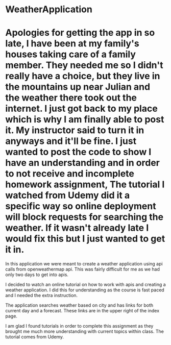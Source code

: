 # WeatherApplication

# Apologies for getting the app in so late, I have been at my family's houses taking care of a family member. They needed me so I didn't really have a choice, but they live in the mountains up near Julian and the weather there took out the internet. I just got back to my place which is why I am finally able to post it. My instructor said to turn it in anyways and it'll be fine. I just wanted to post the code to show I have an understanding and in order to not receive and incomplete homework assignment, The tutorial I watched from Udemy did it a specific way so online deployment will block requests for searching the weather. If it wasn't already late I would fix this but I just wanted to get it in.

In this application we were meant to create a weather application using api calls from openweathermap api. This was fairly difficult for me as we had only two days to get into apis. 

I decided to watch an online tutorial on how to work with apis and creating a weather application. I did this for understanding as the course is fast paced and I needed the extra instruction. 

The application searches weather based on city and has links for both current day and a forecast. These links are in the upper right of the index page. 

I am glad I found tutorials in order to complete this assignment as they brought me much more understanding with current topics within class. The tutorial comes from Udemy.


